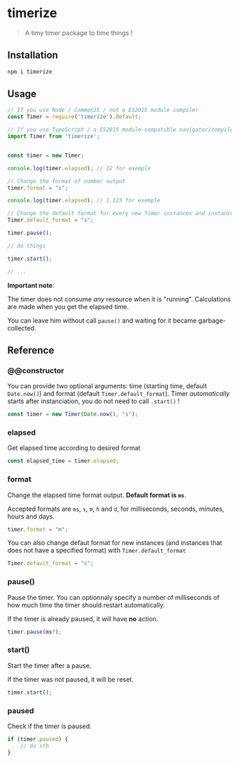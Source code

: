 # timerize

> A timy timer package to time things !

## Installation
```bash
npm i timerize
```

## Usage
```ts
// If you use Node / CommonJS / not a ES2015 module compiler
const Timer = require('timerize').default;

// If you use TypeScript / a ES2015 module-compatible navigator/compiler
import Timer from 'timerize';


const timer = new Timer;

console.log(timer.elapsed); // 12 for exemple

// Change the format of number output
timer.format = "s";

console.log(timer.elapsed); // 1.123 for exemple

// Change the default format for every new Timer instances and instance with unchanged format
Timer.default_format = "s";

timer.pause();

// do things

timer.start();

// ...
```

**Important note**:

The timer does not consume *any* resource when it is "running". 
Calculations are made when you get the elapsed time.

You can leave him without call `pause()` and waiting for it became garbage-collected.

## Reference
### @@constructor

You can provide two optional arguments: time (starting time, default `Date.now()`) and format (default `Timer.default_format`).
Timer *automatically* starts after instanciation, you do not need to call `.start()` !

```ts
const timer = new Timer(Date.now(), "s");
```

### elapsed

Get elapsed time according to desired format
```ts
const elapsed_time = timer.elapsed;
```

### format

Change the elapsed time format output.
**Default format is `ms`**.

Accepted formats are `ms`, `s`, `m`, `h` and `d`, for milliseconds, seconds, minutes, hours and days.

```ts
timer.format = "m";
```

You can also change defaut format for new instances (and instances that does not have a specified format) with `Timer.default_format`
```ts
Timer.default_format = "s";
```

### pause()

Pause the timer.
You can optionnaly specify a number of milliseconds of how much time the timer should restart automatically.

If the timer is already paused, it will have **no** action.

```ts
timer.pause(ms?);
```

### start()

Start the timer after a pause.

If the timer was not paused, it will be reset.

```ts
timer.start();
```

### paused

Check if the timer is paused.

```ts
if (timer.paused) {
    // do sth
}
```
